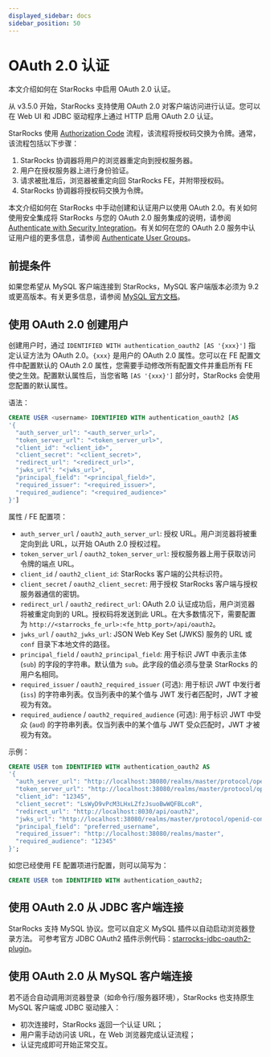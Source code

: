 ```yaml
---
displayed_sidebar: docs
sidebar_position: 50
---
```


# OAuth 2.0 认证

本文介绍如何在 StarRocks 中启用 OAuth 2.0 认证。

从 v3.5.0 开始，StarRocks 支持使用 OAuth 2.0 对客户端访问进行认证。您可以在 Web UI 和 JDBC 驱动程序上通过 HTTP 启用 OAuth 2.0 认证。

StarRocks 使用 [Authorization Code](https://tools.ietf.org/html/rfc6749#section-1.3.1) 流程，该流程将授权码交换为令牌。通常，该流程包括以下步骤：

1. StarRocks 协调器将用户的浏览器重定向到授权服务器。
2. 用户在授权服务器上进行身份验证。
3. 请求被批准后，浏览器被重定向回 StarRocks FE，并附带授权码。
4. StarRocks 协调器将授权码交换为令牌。

本文介绍如何在 StarRocks 中手动创建和认证用户以使用 OAuth 2.0。有关如何使用安全集成将 StarRocks 与您的 OAuth 2.0 服务集成的说明，请参阅 [Authenticate with Security Integration](./security_integration.md)。有关如何在您的 OAuth 2.0 服务中认证用户组的更多信息，请参阅 [Authenticate User Groups](../group_provider.md)。

## 前提条件

如果您希望从 MySQL 客户端连接到 StarRocks，MySQL 客户端版本必须为 9.2 或更高版本。有关更多信息，请参阅 [MySQL 官方文档](https://dev.mysql.com/doc/refman/9.2/en/openid-pluggable-authentication.html)。

## 使用 OAuth 2.0 创建用户

创建用户时，通过 `IDENTIFIED WITH authentication_oauth2 [AS '{xxx}']` 指定认证方法为 OAuth 2.0。`{xxx}` 是用户的 OAuth 2.0 属性。您可以在 FE 配置文件中配置默认的 OAuth 2.0 属性，您需要手动修改所有配置文件并重启所有 FE 使之生效。配置默认属性后，当您省略 `[AS '{xxx}']` 部分时，StarRocks 会使用您配置的默认属性。

语法：

```SQL
CREATE USER <username> IDENTIFIED WITH authentication_oauth2 [AS 
'{
  "auth_server_url": "<auth_server_url>",
  "token_server_url": "<token_server_url>",
  "client_id": "<client_id>",
  "client_secret": "<client_secret>",
  "redirect_url": "<redirect_url>",
  "jwks_url": "<jwks_url>",
  "principal_field": "<principal_field>",
  "required_issuer": "<required_issuer>",
  "required_audience": "<required_audience>"
}']
```

属性 / FE 配置项：

- `auth_server_url` / `oauth2_auth_server_url`: 授权 URL。用户浏览器将被重定向到此 URL，以开始 OAuth 2.0 授权过程。
- `token_server_url` / `oauth2_token_server_url`: 授权服务器上用于获取访问令牌的端点 URL。
- `client_id` / `oauth2_client_id`: StarRocks 客户端的公共标识符。
- `client_secret` / `oauth2_client_secret`: 用于授权 StarRocks 客户端与授权服务器通信的密钥。
- `redirect_url` / `oauth2_redirect_url`: OAuth 2.0 认证成功后，用户浏览器将被重定向到的 URL。授权码将发送到此 URL。在大多数情况下，需要配置为 `http://<starrocks_fe_url>:<fe_http_port>/api/oauth2`。
- `jwks_url` / `oauth2_jwks_url`: JSON Web Key Set (JWKS) 服务的 URL 或 `conf` 目录下本地文件的路径。
- `principal_field` / `oauth2_principal_field`: 用于标识 JWT 中表示主体 (`sub`) 的字段的字符串。默认值为 `sub`。此字段的值必须与登录 StarRocks 的用户名相同。
- `required_issuer` / `oauth2_required_issuer` (可选): 用于标识 JWT 中发行者 (`iss`) 的字符串列表。仅当列表中的某个值与 JWT 发行者匹配时，JWT 才被视为有效。
- `required_audience` / `oauth2_required_audience` (可选): 用于标识 JWT 中受众 (`aud`) 的字符串列表。仅当列表中的某个值与 JWT 受众匹配时，JWT 才被视为有效。

示例：

```SQL
CREATE USER tom IDENTIFIED WITH authentication_oauth2 AS 
'{
  "auth_server_url": "http://localhost:38080/realms/master/protocol/openid-connect/auth",
  "token_server_url": "http://localhost:38080/realms/master/protocol/openid-connect/token",
  "client_id": "12345",
  "client_secret": "LsWyD9vPcM3LHxLZfzJsuoBwWQFBLcoR",
  "redirect_url": "http://localhost:8030/api/oauth2",
  "jwks_url": "http://localhost:38080/realms/master/protocol/openid-connect/certs",
  "principal_field": "preferred_username",
  "required_issuer": "http://localhost:38080/realms/master",
  "required_audience": "12345"
}';
```

如您已经使用 FE 配置项进行配置，则可以简写为：

```SQL
CREATE USER tom IDENTIFIED WITH authentication_oauth2;
```

## 使用 OAuth 2.0 从 JDBC 客户端连接

StarRocks 支持 MySQL 协议。您可以自定义 MySQL 插件以自动启动浏览器登录方法。
可参考官方 JDBC OAuth2 插件示例代码：[starrocks-jdbc-oauth2-plugin](https://github.com/StarRocks/starrocks/tree/main/contrib/starrocks-jdbc-oauth2-plugin)。

## 使用 OAuth 2.0 从 MySQL 客户端连接

若不适合自动调用浏览器登录（如命令行/服务器环境），StarRocks 也支持原生 MySQL 客户端或 JDBC 驱动接入：
- 初次连接时，StarRocks 返回一个认证 URL；
- 用户需手动访问该 URL，在 Web 浏览器完成认证流程；
- 认证完成即可开始正常交互。
